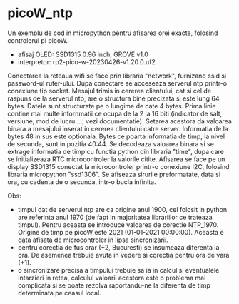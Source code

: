 # picoW_ntp
 
Un exemplu de cod in micropython pentru afisarea orei exacte, folosind controlerul pi picoW.
- afisaj OLED: SSD1315 0.96 inch, GROVE v1.0
- interpretor: rp2-pico-w-20230426-v1.20.0.uf2

Conectarea la reteaua wifi se face prin libraria "network", furnizand ssid si password-ul ruter-ului.
Dupa conectare se acceseaza serverul ntp printr-o conexiune tip socket. Mesajul trimis in cererea clientului, cat si cel de raspuns de la serverul ntp, are o structura bine precizata si este lung 64 bytes. Datele sunt structurate pe o lungime de cate 4 bytes. Prima linie contine mai multe infornmatii ce ocupa de la 2 la 16 biti (indicator de salt, versiune, mod de lucru ..., vezi documentatie). Setarea acestora da valoarea binara a mesajului inserat in cererea clientului catre server. Informatia de la bytes 48 in sus este optionala. Bytes ce poarta informatia de timp, la nivel de secunda, sunt in pozitia 40:44. Se decodeaza valoarea binara si se extrage informatia de timp cu functia python din libraria "time", dupa care se initializeaza RTC microcontroler la valorile citite.
Afisarea se face pe un display SSD1315 conectat la microcontroler printr-o conexiune I2C, folosind libraria micropython "ssd1306".
Se afiseaza sirurile preformatate, data si ora, cu cadenta de o secunda, intr-o bucla infinita.

Obs:
- timpul dat de serverul ntp are ca origine anul 1900, cel folosit in python are referinta anul 1970 (de fapt in majoritatea librariilor ce
trateaza timpul). Pentru aceasta se introduce valoarea de corectie NTP_1970. Origine de timp pe picoW este 2021 (01-01-2021 00:00:00). Aceasta e data afisata de microcontroler in lipsa sincronizarii.
- pentru corectia de fus orar (+2, Bucuresti) se insumeaza diferenta la ora. De asemenea trebuie avuta in vedere si corectia pentru ora de vara (+1).
- o sincronizare precisa a timpului trebuie sa ia in calcul si eventualele intarzieri in retea, calculul valoarii acestora este o problema mai complicata si se poate rezolva raportandu-ne la diferenta de timp determinata pe ceasul local.
